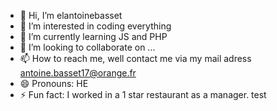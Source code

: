 - 👋 Hi, I’m elantoinebasset
- 👀 I’m interested in coding everything
- 🌱 I’m currently learning JS and PHP
- 💞️ I’m looking to collaborate on ...
- 📫 How to reach me, well contact me via my mail adress antoine.basset17@orange.fr
- 😄 Pronouns: HE 
- ⚡ Fun fact: I worked in a 1 star restaurant as a manager.
test
<!---
elantoinebasset/elantoinebasset is a ✨ special ✨ repository because its `README.md` (this file) appears on your GitHub profile.
You can click the Preview link to take a look at your changes.
--->

